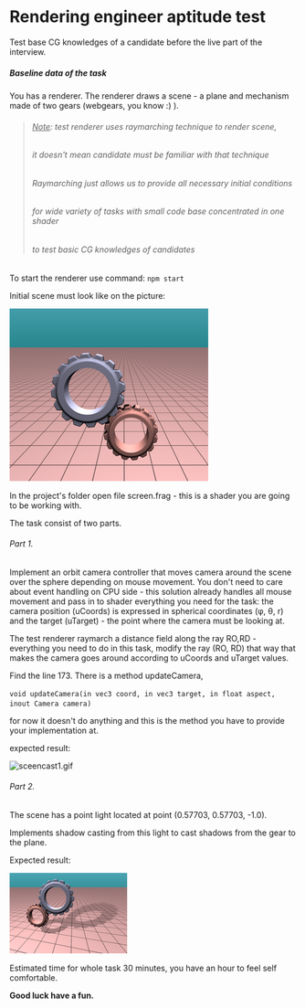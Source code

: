 # **Rendering engineer aptitude test**
 
Test base CG knowledges of a candidate before the live part of the interview.


##### Baseline data of the task

You has a renderer. The renderer draws a scene - a plane and mechanism made of two gears (webgears, you know :) ).

> ###### _<u>Note</u>: test renderer uses raymarching technique to render scene,_ 
> ###### _it doesn't mean candidate must be familiar with that technique_
> ###### _Raymarching just allows us to provide all necessary initial conditions_
> ###### _for wide variety of tasks with small code base concentrated in one shader_
> ###### _to test basic CG knowledges of candidates_

To start the renderer use command: `npm start`

Initial scene must look like on the picture: 

![pic1.png](./pics/pic1.png?raw=true)

In the project's folder open file screen.frag - this is a shader you are going to be working with.

The task consist of two parts.

###### Part 1.

Implement an orbit camera controller that moves camera around the scene over the sphere 
depending on mouse movement. You don't need to care about event handling on CPU side - 
this solution already handles all mouse movement and pass in to shader everything you need for the
task: the camera position (uCoords) is expressed in spherical coordinates (φ, θ, r)   and
the target (uTarget) - the point where the camera must be looking at.

The test renderer raymarch a distance field along the ray RO,RD - everything you need to do in this task, 
modify the ray (RO, RD) that way that makes the camera goes around according to uCoords and uTarget values.

Find the line 173. There is a method updateCamera, 

`void updateCamera(in vec3 coord, in vec3 target, in float aspect, inout Camera camera)`

for now it doesn't do anything and this is the method you have to provide your implementation at.  

expected result:

![sceencast1.gif](./pics/screencast1.gif?raw=true)

###### Part 2.

The scene has a point light located at point (0.57703, 0.57703, -1.0).

Implements shadow casting from this light to cast shadows from the gear to the plane. 

Expected result:

![pic2.png](./pics/pic2.png) 

Estimated time for whole task 30 minutes, you have an hour to feel self comfortable.

**Good luck have a fun.**

